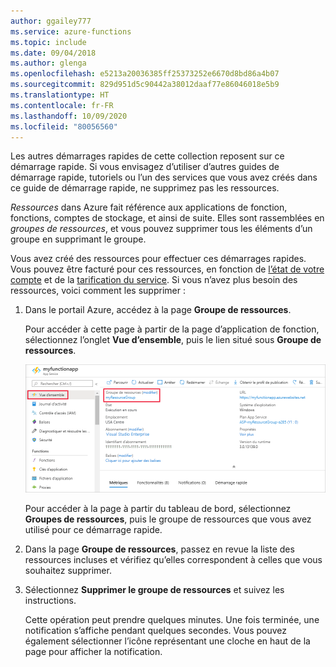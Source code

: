 ```yaml
---
author: ggailey777
ms.service: azure-functions
ms.topic: include
ms.date: 09/04/2018
ms.author: glenga
ms.openlocfilehash: e5213a20036385ff25373252e6670d8bd86a4b07
ms.sourcegitcommit: 829d951d5c90442a38012daaf77e86046018e5b9
ms.translationtype: HT
ms.contentlocale: fr-FR
ms.lasthandoff: 10/09/2020
ms.locfileid: "80056560"
---
```

Les autres démarrages rapides de cette collection reposent sur ce démarrage rapide. Si vous envisagez d’utiliser d’autres guides de démarrage rapide, tutoriels ou l’un des services que vous avez créés dans ce guide de démarrage rapide, ne supprimez pas les ressources.

*Ressources* dans Azure fait référence aux applications de fonction, fonctions, comptes de stockage, et ainsi de suite. Elles sont rassemblées en *groupes de ressources*, et vous pouvez supprimer tous les éléments d’un groupe en supprimant le groupe. 

Vous avez créé des ressources pour effectuer ces démarrages rapides. Vous pouvez être facturé pour ces ressources, en fonction de [l’état de votre compte](https://azure.microsoft.com/account/) et de la [tarification du service](https://azure.microsoft.com/pricing/). Si vous n’avez plus besoin des ressources, voici comment les supprimer :

1. Dans le portail Azure, accédez à la page **Groupe de ressources**. 

   Pour accéder à cette page à partir de la page d’application de fonction, sélectionnez l’onglet **Vue d’ensemble**, puis le lien situé sous **Groupe de ressources**.

   ![Sélectionnez le groupe de ressources à supprimer dans la page d’application de fonction.](./media/functions-quickstart-cleanup/functions-app-delete-resource-group.png)

   Pour accéder à la page à partir du tableau de bord, sélectionnez **Groupes de ressources**, puis le groupe de ressources que vous avez utilisé pour ce démarrage rapide.

2. Dans la page **Groupe de ressources**, passez en revue la liste des ressources incluses et vérifiez qu’elles correspondent à celles que vous souhaitez supprimer.
 
3. Sélectionnez **Supprimer le groupe de ressources** et suivez les instructions.

   Cette opération peut prendre quelques minutes. Une fois terminée, une notification s’affiche pendant quelques secondes. Vous pouvez également sélectionner l’icône représentant une cloche en haut de la page pour afficher la notification.
